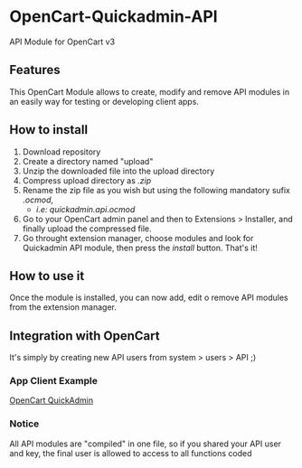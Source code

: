 # OpenCart-Quickadmin-API
API Module for OpenCart v3

## Features
This OpenCart Module allows to create, modify and remove API modules in an easily way for testing or developing client apps.

## How to install

1. Download repository
2. Create a directory named "upload"
3. Unzip the downloaded file into the upload directory
4. Compress upload directory as _.zip_
5. Rename the zip file as you wish but using the following mandatory sufix _.ocmod_, 
    * _i.e: quickadmin.api.ocmod_
6. Go to your OpenCart admin panel and then to Extensions > Installer, and finally upload the compressed file.
7. Go throught extension manager, choose modules and look for Quickadmin API module, then press the _install_ button. That's it!

## How to use it
Once the module is installed, you can now add, edit o remove API modules from the extension manager.

## Integration with OpenCart
It's simply by creating new API users from system > users > API ;)

### App Client Example
[OpenCart QuickAdmin](https://github.com/PerezRE/OpenCart-Quickadmin)

### Notice
All API modules are "compiled" in one file, so if you shared your API user and key, the final user is allowed to access to all functions coded
